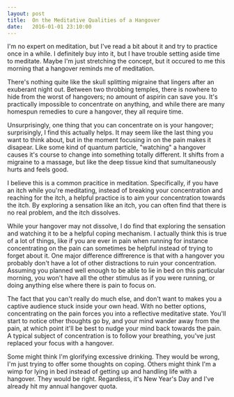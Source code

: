 ```yaml
---
layout: post
title:  On the Meditative Qualities of a Hangover
date:   2016-01-01 23:10:00
---
```

I'm no expert on meditation, but I've read a bit about it and try to practice once in a while. I definitely buy into it, but I have trouble setting aside time to meditate. Maybe I'm just stretching the concept, but it occured to me this morning that a hangover reminds me of meditation.

There's nothing quite like the skull splitting migraine that lingers after an exuberant night out. Between two throbbing temples, there is nowhere to hide from the worst of hangovers; no amount of aspirin can save you. It's practically impossible to concentrate on anything, and while there are many homespun remedies to cure a hangover, they all require time.

Unsurprisingly, one thing that you can concentrate on is your hangover; surprisingly, I find this actually helps. It may seem like the last thing you want to think about, but in the moment focusing in on the pain makes it disapear. Like some kind of quantum particle, "watching" a hangover causes it's course to change into something totally different. It shifts from a migraine to a massage, but like the deep tissue kind that sumultaneously hurts and feels good.

I believe this is a common pracitice in meditation. Specifically, if you have an itch while you're meditating, instead of breaking your concentration and reaching for the itch, a helpful practice is to aim your concentration towards the itch. By exploring a sensation like an itch, you can often find that there is no real problem, and the itch dissolves.

While your hangover may not dissolve, I do find that exploring the sensation and watching it to be a helpful coping mechanism. I actually think this is true of a lot of things, like if you are ever in pain when running for instance concentrating on the pain can sometimes be helpful instead of trying to forget about it. One major difference diffrerence is that with a hangover you probably don't have a lot of other distractions to ruin your concentration. Assuming you planned well enough to be able to lie in bed on this particular morning, you won't have all the other stimulus as if you were running, or doing anything else where there is pain to focus on.

The fact that you can't really do much else, and don't want to makes you a captive audience stuck inside your own head. With no better options, concentrating on the pain forces you into a reflective meditative state. You'll start to notice other thoughts go by, and your mind wander away from the pain, at which point it'll be best to nudge your mind back towards the pain. A typical subject of concentration is to follow your breathing, you've just replaced your focus with a hangover.

Some might think I'm glorifying excessive drinking. They would be wrong, I'm just trying to offer some thoughts on coping. Others might think I'm a wimp for lying in bed instead of getting up and handling life with a hangover. They would be right. Regardless, it's New Year's Day and I've already hit my annual hangover quota.
